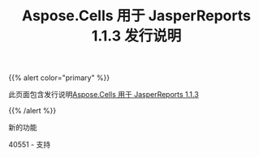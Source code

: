 ﻿---
title: Aspose.Cells 用于 JasperReports 1.1.3 发行说明
type: docs
weight: 10
url: /zh/jasperreports/aspose-cells-for-jasperreports-1-1-3-release-notes/
---
{{% alert color="primary" %}} 

此页面包含发行说明[Aspose.Cells 用于 JasperReports 1.1.3](https://downloads.aspose.com/cells/jasperreports/new-releases/aspose.cells-for-jasperreports-1.1.3/)

{{% /alert %}} 

新的功能

 40551 - 支持
